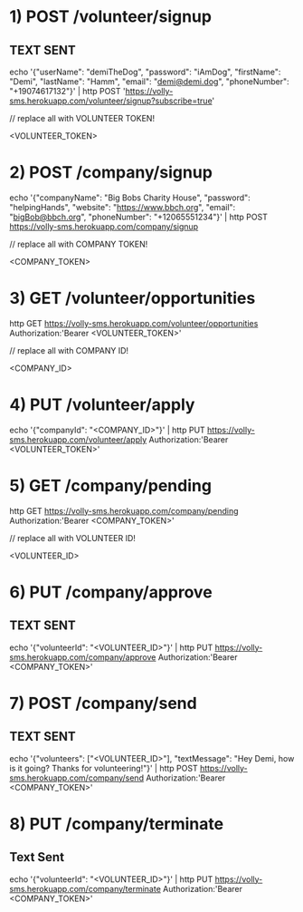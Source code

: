 # 1) POST /volunteer/signup

## TEXT SENT

echo '{"userName": "demiTheDog", "password": "iAmDog", "firstName": "Demi", "lastName": "Hamm", "email": "demi@demi.dog", "phoneNumber": "+19074617132"}' | http POST 'https://volly-sms.herokuapp.com/volunteer/signup?subscribe=true'



// replace all with VOLUNTEER TOKEN!

<VOLUNTEER_TOKEN>





# 2) POST /company/signup

echo '{"companyName": "Big Bobs Charity House", "password": "helpingHands", "website": "https://www.bbch.org", "email": "bigBob@bbch.org", "phoneNumber": "+12065551234"}' | http POST https://volly-sms.herokuapp.com/company/signup



// replace all with COMPANY TOKEN!

<COMPANY_TOKEN>





# 3) GET /volunteer/opportunities

http GET https://volly-sms.herokuapp.com/volunteer/opportunities Authorization:'Bearer <VOLUNTEER_TOKEN>'



// replace all with COMPANY ID!

<COMPANY_ID>





# 4) PUT /volunteer/apply

echo '{"companyId": "<COMPANY_ID>"}' | http PUT https://volly-sms.herokuapp.com/volunteer/apply Authorization:'Bearer <VOLUNTEER_TOKEN>'





# 5) GET /company/pending

http GET https://volly-sms.herokuapp.com/company/pending Authorization:'Bearer <COMPANY_TOKEN>'



// replace all with VOLUNTEER ID!

<VOLUNTEER_ID>





# 6) PUT /company/approve

## TEXT SENT

echo '{"volunteerId": "<VOLUNTEER_ID>"}' | http PUT https://volly-sms.herokuapp.com/company/approve Authorization:'Bearer <COMPANY_TOKEN>'





# 7) POST /company/send

## TEXT SENT

echo '{"volunteers": ["<VOLUNTEER_ID>"], "textMessage": "Hey Demi, how is it going? Thanks for volunteering!"}' | http POST https://volly-sms.herokuapp.com/company/send Authorization:'Bearer <COMPANY_TOKEN>'





# 8) PUT /company/terminate

## Text Sent

echo '{"volunteerId": "<VOLUNTEER_ID>"}' | http PUT https://volly-sms.herokuapp.com/company/terminate Authorization:'Bearer <COMPANY_TOKEN>'